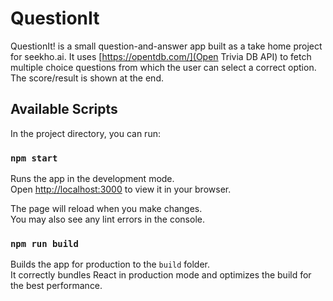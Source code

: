 # QuestionIt

QuestionIt! is a small question-and-answer app built as a take home project for seekho.ai. It uses [https://opentdb.com/](Open Trivia DB API) to fetch multiple choice questions from which the user can select a correct option. The score/result is shown at the end.

## Available Scripts

In the project directory, you can run:

### `npm start`

Runs the app in the development mode.\
Open [http://localhost:3000](http://localhost:3000) to view it in your browser.

The page will reload when you make changes.\
You may also see any lint errors in the console.

### `npm run build`

Builds the app for production to the `build` folder.\
It correctly bundles React in production mode and optimizes the build for the best performance.